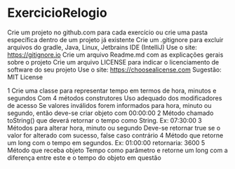 # ExercicioRelogio
Crie um projeto no github.com para cada exercício ou crie uma
pasta específica dentro de um projeto já existente
Crie um .gitignore para excluir arquivos do gradle, Java, Linux,
Jetbrains IDE (IntelliJ)
Use o site: https://gitignore.io
Crie um arquivo Readme.md com as explicações gerais sobre o
projeto
Crie um arquivo LICENSE para indicar o licenciamento de software
do seu projeto
Use o site: https://choosealicense.com
Sugestão: MIT License

1 Crie uma classe para representar tempo em termos de hora, minutos
e segundos
Com 4 métodos construtores
Uso adequado dos modificadores de acesso
Se valores inválidos forem informados para hora, minuto ou segundo,
então deve-se criar objeto com 00:00:00
2 Método chamado toString() que deverá retornar o tempo como
String. Ex: 07:30:00
3 Métodos para alterar hora, minuto ou segundo
Deve-se retornar true se o valor for alterado com sucesso, false caso
contrário
4 Método que retorne um long com o tempo em segundos. Ex:
01:00:00 retornaria: 3600
5 Método que receba objeto Tempo como parâmetro e retorne um long
com a diferença entre este e o tempo do objeto em questão
